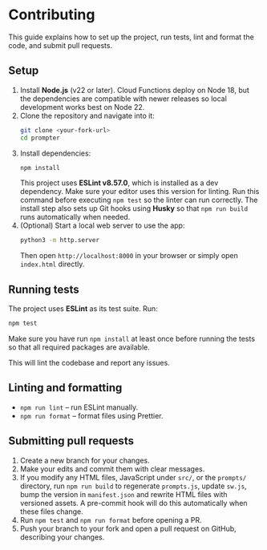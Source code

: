 # Contributing

This guide explains how to set up the project, run tests, lint and format the code, and submit pull requests.

## Setup

1. Install **Node.js** (v22 or later). Cloud Functions deploy on Node 18, but
   the dependencies are compatible with newer releases so local development
   works best on Node 22.
2. Clone the repository and navigate into it:
   ```bash
   git clone <your-fork-url>
   cd prompter
   ```
3. Install dependencies:
   ```bash
   npm install
   ```
   This project uses **ESLint v8.57.0**, which is installed as a dev
   dependency. Make sure your editor uses this version for linting.
   Run this command before executing `npm test` so the linter can run correctly.
   The install step also sets up Git hooks using **Husky** so that `npm run build`
   runs automatically when needed.
4. (Optional) Start a local web server to use the app:
   ```bash
   python3 -m http.server
   ```
   Then open `http://localhost:8000` in your browser or simply open `index.html` directly.

## Running tests

The project uses **ESLint** as its test suite. Run:

```bash
npm test
```

Make sure you have run `npm install` at least once before running the tests so
that all required packages are available.

This will lint the codebase and report any issues.

## Linting and formatting

- `npm run lint` – run ESLint manually.
- `npm run format` – format files using Prettier.

## Submitting pull requests

1. Create a new branch for your changes.
2. Make your edits and commit them with clear messages.
3. If you modify any HTML files, JavaScript under `src/`, or the `prompts/` directory, run `npm run build` to regenerate `prompts.js`, update `sw.js`, bump the version in `manifest.json` and rewrite HTML files with versioned assets. A pre-commit hook will do this automatically when these files change.
4. Run `npm test` and `npm run format` before opening a PR.
5. Push your branch to your fork and open a pull request on GitHub, describing your changes.
